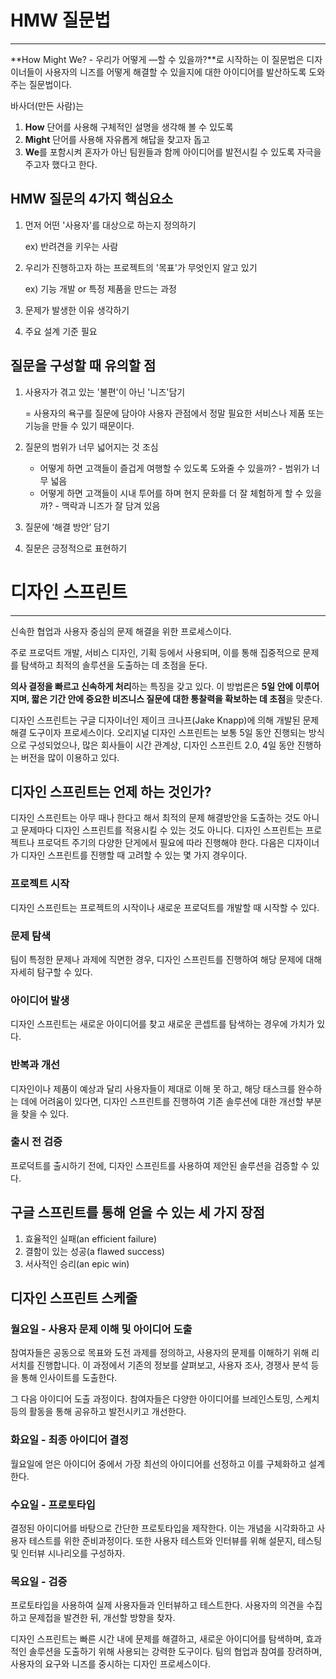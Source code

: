 # HMW 질문법
---
**How Might We? - 우리가 어떻게 —할 수 있을까?**로 시작하는 이 질문법은 디자이너들이 사용자의 니즈를 어떻게 해결할 수 있을지에 대한 아이디어를 발산하도록 도와주는 질문법이다.

바사더(만든 사람)는

1. **How** 단어를 사용해 구체적인 설명을 생각해 볼 수 있도록
2. **Might** 단어를 사용해 자유롭게 해답을 찾고자 돕고
3. **We**를 포함시켜 혼자가 아닌 팀원들과 함께 아이디어를 발전시킬 수 있도록 자극을 주고자 했다고 한다.

## HMW 질문의 4가지 핵심요소

1. 먼저 어떤 '사용자'를 대상으로 하는지 정의하기
    
    ex) 반려견을 키우는 사람
    
2. 우리가 진행하고자 하는 프로젝트의 '목표'가 무엇인지 알고 있기
    
    ex) 기능 개발 or 특정 제품을 만드는 과정
    
3. 문제가 발생한 이유 생각하기
4. 주요 설계 기준 필요

## 질문을 구성할 때 유의할 점

1. 사용자가 겪고 있는 '불편'이 아닌 '니즈'담기
    
    = 사용자의 욕구를 질문에 담아야 사용자 관점에서 정말 필요한 서비스나 제품 또는 기능을 만들 수 있기 때문이다.
    
2. 질문의 범위가 너무 넓어지는 것 조심
    - 어떻게 하면 고객들이 즐겁게 여행할 수 있도록 도와줄 수 있을까? - 범위가 너무 넓음
    - 어떻게 하면 고객들이 시내 투어를 하며 현지 문화를 더 잘 체험하게 할 수 있을까? - 맥락과 니즈가 잘 담겨 있음
3. 질문에 ‘해결 방안’ 담기
4. 질문은 긍정적으로 표현하기

# 디자인 스프린트
---

신속한 협업과 사용자 중심의 문제 해결을 위한 프로세스이다.

주로 프로덕트 개발, 서비스 디자인, 기획 등에서 사용되며, 이를 통해 집중적으로 문제를 탐색하고 최적의 솔루션을 도출하는 데 초점을 둔다.

**의사 결정을 빠르고 신속하게 처리**하는 특징을 갖고 있다. 이 방법론은 **5일 안에 이루어지며, 짧은 기간 안에 중요한 비즈니스 질문에 대한 통찰력을 확보하는 데 초점**을 맞춘다.

디자인 스프린트는 구글 디자이너인 제이크 크나프(Jake Knapp)에 의해 개발된 문제해결 도구이자 프로세스이다. 오리지널 디자인 스프린트는 보통 5일 동안 진행되는 방식으로 구성되었으나, 많은 회사들이 시간 관계상, 디자인 스프린트 2.0, 4일 동안 진행하는 버전을 많이 이용하고 있다.

## 디자인 스프린트는 언제 하는 것인가?

디자인 스프린트는 아무 때나 한다고 해서 최적의 문제 해결방안을 도출하는 것도 아니고 문제마다 디자인 스프린트를 적용시킬 수 있는 것도 아니다. 디자인 스프린트는 프로젝트나 프로덕트 주기의 다양한 단게에서 필요에 따라 진행해야 한다. 다음은 디자이너가 디자인 스프린트를 진행할 때 고려할 수 있는 몇 가지 경우이다.

### 프로젝트 시작

디자인 스프린트는 프로젝트의 시작이나 새로운 프로덕트를 개발할 때 시작할 수 있다.

### 문제 탐색

팀이 특정한 문제나 과제에 직면한 경우, 디자인 스프린트를 진행하여 해당 문제에 대해 자세히 탐구할 수 있다. 

### 아이디어 발생

디자인 스프린트는 새로운 아이디어를 찾고 새로운 콘셉트를 탐색하는 경우에 가치가 있다.

### 반복과 개선

디자인이나 제품이 예상과 달리 사용자들이 제대로 이해 못 하고, 해당 태스크를 완수하는 데에 어려움이 있다면, 디자인 스프린트를 진행하여 기존 솔루션에 대한 개선할 부분을 찾을 수 있다.

### 출시 전 검증

프로덕트를 출시하기 전에, 디자인 스프린트를 사용하여 제안된 솔루션을 검증할 수 있다.

## 구글 스프린트를 통해 얻을 수 있는 세 가지 장점

1. 효율적인 실패(an efficient failure)
2. 결함이 있는 성공(a flawed success)
3. 서사적인 승리(an epic win)

## 디자인 스프린트 스케줄

### 월요일 - 사용자 문제 이해 및 아이디어 도출

참여자들은 공동으로 목표와 도전 과제를 정의하고, 사용자의 문제를 이해하기 위해 리서치를 진행합니다. 이 과정에서 기존의 정보를 살펴보고, 사용자 조사, 경쟁사 분석 등을 통해 인사이트를 도출한다.

그 다음 아이디어 도출 과정이다. 참여자들은 다양한 아이디어를 브레인스토밍, 스케치 등의 활동을 통해 공유하고 발전시키고 개선한다.

### 화요일 - 최종 아이디어 결정

월요일에 얻은 아이디어 중에서 가장 최선의 아이디어를 선정하고 이를 구체화하고 설계한다.

### 수요일 - 프로토타입

결정된 아이디어를 바탕으로 간단한 프로토타입을 제작한다. 이는 개념을 시각화하고 사용자 테스트를 위한 준비과정이다. 또한 사용자 테스트와 인터뷰를 위해 설문지, 테스팅 및 인터뷰 시나리오를 구성하자.

### 목요일 - 검증

프로토타입을 사용하여 실제 사용자들과 인터뷰하고 테스트한다. 사용자의 의견을 수집하고 문제접을 발견한 뒤, 개선할 방향을 찾자.

디자인 스프린트는 빠른 시간 내에 문제를 해결하고, 새로운 아이디어를 탐색하며, 효과적인 솔루션을 도출하기 위해 사용되는 강력한 도구이다. 팀의 협업과 참여를 장려하며, 사용자의 요구와 니즈를 중시하는 디자인 프로세스이다.